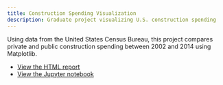 ```yaml
---
title: Construction Spending Visualization
description: Graduate project visualizing U.S. construction spending
---
```


Using data from the United States Census Bureau, this project compares private and public construction spending between 2002 and 2014 using Matplotlib.

- [View the HTML report](M3Graphing.html)
- [View the Jupyter notebook](M3Graphing.ipynb)
